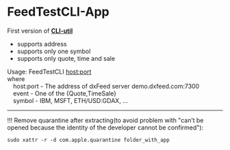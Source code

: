 # FeedTestCLI-App

First version of **[CLI-util](https://github.com/kosyloa/FeedTestCLI-App/blob/main/builds/FeedTestCLI%202023-02-17%2010-44-56.zip)**

- supports address
- supports only one symbol
- supports only quote, time and sale
 
Usage: FeedTestCLI <host:port> <event> <symbol><br>
where<br>
&emsp;host:port  - The address of dxFeed server demo.dxfeed.com:7300<br>
&emsp;event      - One of the {Quote,TimeSale}<br>
&emsp;symbol     - IBM, MSFT, ETH/USD:GDAX,  ...<br>

----
!!! Remove quarantine after extracting(to avoid problem with  "can’t be opened because the identity of the developer cannot be confirmed"):

```sudo xattr -r -d com.apple.quarantine folder_with_app```
